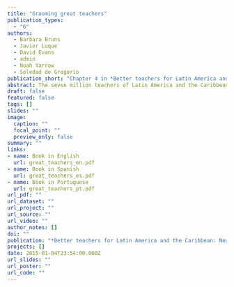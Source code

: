 ```yaml
---
title: "Grooming great teachers"
publication_types:
  - "6"
authors:
  - Barbara Bruns
  - Javier Luque
  - David Evans
  - admin
  - Noah Yarrow
  - Soledad de Gregorio
publication_short: "Chapter 4 in *Better teachers for Latin America and the Caribbean: New Evidence on Strategies for Teacher Quality and Student Learning*. Washington DC: World Bank."
abstract: The seven million teachers of Latin America and the Caribbean (LAC) are the critical actors in the region's efforts to improve education quality and raise student learning levels, which lag far behind those of OECD countries and East Asian countries such as China. This book documents the high economic stakes around teacher quality, benchmarks the current performance of LAC's teachers, and delineates the key issues. These include low standards for entry into teacher training, poor quality training programs that are detached from the realities of the classroom, unattractive career incentives, and weak support for teachers once they are on the job. New research conducted for this report in close to 15,000 classrooms in seven different LAC countries - the largest cross-country study of this kind to date - provides a first-ever insight into how the region's teachers perform inside the classroom. It documents that the average teacher in LAC loses the equivalent of one day of instructional time per week because of inadequate preparation, excessive time on administration (taking attendance, passing out papers) and a surprisingly high share of time physically absent from the classrooms where they should be teaching. Teachers also make limited use of available learning materials, especially those using information and communications technology (ICT), and are unable to keep the majority of their students engaged. The book sets out the three priority lines of reform needed to produce great teachers in LAC: policies to recruit better teachers; programs to groom teachers and improve their skills once they are in service; and stronger incentives to motivate teachers to perform their best throughout their career. In every area, the book distills the latest evidence from inside and outside the region to provide practical guidance to policymakers in the design of effective programs and sustainable reforms. A final chapter analyzes the politics of recent major teacher reforms in Chile, Peru, Ecuador and Mexico, chronicling the prominent role of teachers' unions and the political and communications strategies that have underpinned successful reforms.
draft: false
featured: false
tags: []
slides: ""
image:
  caption: ""
  focal_point: ""
  preview_only: false
summary: ""
links:
- name: Book in English
  url: great_teachers_en.pdf
- name: Book in Spanish
  url: great_teachers_es.pdf
- name: Book in Portuguese
  url: great_teachers_pt.pdf
url_pdf: ""
url_dataset: ""
url_project: ""
url_source: ""
url_video: ""
author_notes: []
doi: ""
publication: "*Better teachers for Latin America and the Caribbean: New Evidence on Strategies for Teacher Quality and Student Learning*"
projects: []
date: 2015-01-04T23:54:00.000Z
url_slides: ""
url_poster: ""
url_code: ""
---
```

